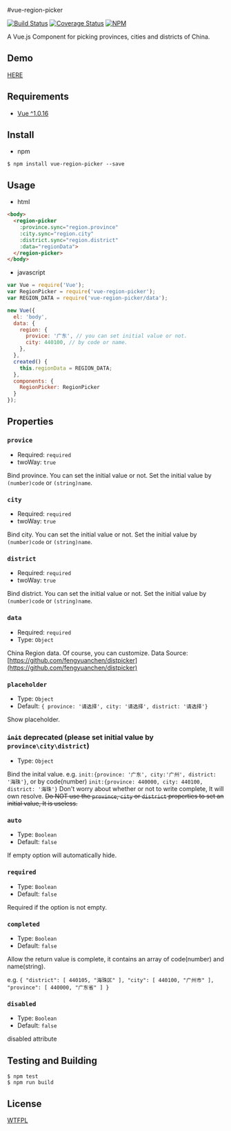 
#vue-region-picker

[![Build Status](https://travis-ci.org/QingWei-Li/vue-region-picker.svg)](https://travis-ci.org/QingWei-Li/vue-region-picker)
[![Coverage Status](https://coveralls.io/repos/QingWei-Li/vue-region-picker/badge.svg?branch=master&service=github)](https://coveralls.io/github/QingWei-Li/vue-region-picker?branch=master)
[![NPM](https://nodei.co/npm/vue-region-picker.png)](https://nodei.co/npm/vue-region-picker/)

A Vue.js Component for picking provinces, cities and districts of China.

## Demo
[HERE](http://qingwei-li.github.io/vue-region-picker/demo.html)

## Requirements
- [Vue ^1.0.16](https://github.com/vuejs/vue)

## Install
- npm

```shell
$ npm install vue-region-picker --save
```

## Usage

- html

```html
<body>
  <region-picker
    :province.sync="region.province"
    :city.sync="region.city"
    :district.sync="region.district"
    :data="regionData">
  </region-picker>
</body>
```

- javascript

```javascript
var Vue = require('Vue');
var RegionPicker = require('vue-region-picker');
var REGION_DATA = require('vue-region-picker/data');

new Vue({
  el: 'body',
  data: {
    region: {
      provice: '广东', // you can set initial value or not.
      city: 440100, // by code or name.
    },
  },
  created() {
    this.regionData = REGION_DATA;
  },
  components: {
    RegionPicker: RegionPicker
  }
});
```


## Properties
### `provice`
- Required: `required`
- twoWay: `true`

Bind province. You can set the initial value or not. Set the initial value by `(number)code` or `(string)name`.

### `city`
- Required: `required`
- twoWay: `true`

Bind city. You can set the initial value or not. Set the initial value by `(number)code` or `(string)name`.

### `district`
- Required: `required`
- twoWay: `true`

Bind district. You can set the initial value or not. Set the initial value by `(number)code` or `(string)name`.

### `data`
- Required: `required`
- Type: `Object`

China Region data. Of course, you can customize.
Data Source: [https://github.com/fengyuanchen/distpicker](https://github.com/fengyuanchen/distpicker)

### `placeholder`
- Type: `Object`
- Default: `{ province: '请选择', city: '请选择', district: '请选择'}`

Show placeholder.

### ~~`init`~~ **deprecated** (please set initial value by `province\city\district`)
- Type: `Object`

Bind the inital value. e.g. `init:{province: '广东', city:'广州', district: '海珠'}`, or by code(number) `init:{province: 440000, city: 440100, district: '海珠'}`
 Don't worry about whether or not to write complete, It will own resolve. ~~Do NOT
 use the `province`, `city` or `district` properties to set an initial value, It is useless.~~

### `auto`
- Type: `Boolean`
- Default: `false`

If empty option will automatically hide.

### `required`
- Type: `Boolean`
- Default: `false`

Required if the option is not empty.

### `completed`
- Type: `Boolean`
- Default: `false`

Allow the return value is complete, it contains an array of code(number) and name(string).

e.g. `{ "district": [ 440105, "海珠区" ], "city": [ 440100, "广州市" ], "province": [ 440000, "广东省" ] }`

### `disabled`
- Type: `Boolean`
- Default: `false`

disabled attribute

## Testing and Building

```shell
$ npm test
$ npm run build
```

## License
[WTFPL](https://github.com/QingWei-Li/vue-region-picker/blob/master/LICENSE)
